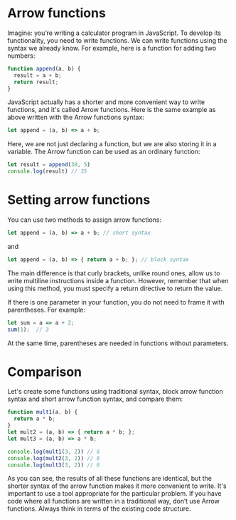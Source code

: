 # Arrow functions
Imagine: you’re writing a calculator program in JavaScript. To develop its functionality, you need to write functions. We can write functions using the syntax we already know. For example, here is a function for adding two numbers:
```javascript
function append(a, b) {
  result = a + b;
  return result;
}
```
JavaScript actually has a shorter and more convenient way to write functions, and it's called Arrow functions. Here is the same example as above written with the Arrow functions syntax:
```javascript
let append = (a, b) => a + b;
```
Here, we are not just declaring a function, but we are also storing it in a variable. The Arrow function can be used as an ordinary function:
```javascript
let result = append(30, 5)
console.log(result) // 35
```

# Setting arrow functions
You can use two methods to assign arrow functions:
```javascript
let append = (a, b) => a + b; // short syntax
```
and
```javascript
let append = (a, b) => { return a + b; }; // block syntax
```
The main difference is that curly brackets, unlike round ones, allow us to write multiline instructions inside a function. However, remember that when using this method, you must specify a return directive to return the value.

If there is one parameter in your function, you do not need to frame it with parentheses. For example:
```javascript
let sum = a => a + 2;
sum(1);  // 3
```
At the same time, parentheses are needed in functions without parameters.

# Comparison
Let's create some functions using traditional syntax, block arrow function syntax and short arrow function syntax, and compare them:
```javascript
function mult1(a, b) {
  return a * b;
}
let mult2 = (a, b) => { return a * b; };
let mult3 = (a, b) => a * b;

console.log(mult1(3, 2)) // 6
console.log(mult2(3, 2)) // 6
console.log(mult3(3, 2)) // 6
```
As you can see, the results of all these functions are identical, but the shorter syntax of the arrow function makes it more convenient to write.
It's important to use a tool appropriate for the particular problem. If you have code where all functions are written in a traditional way, don’t use Arrow functions. Always think in terms of the existing code structure.

